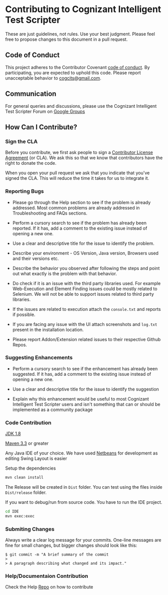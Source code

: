 # Contributing to Cognizant Intelligent Test Scripter

These are just guidelines, not rules. Use your best judgment. Please feel free to propose changes to this document in a pull request.

## Code of Conduct

This project adheres to the Contributor Covenant [code of conduct](CODE_OF_CONDUCT.md). By participating, you are expected to uphold this code. Please report unacceptable behavior to [cogcits@gmail.com](mailto:cogcits@gmail.com).

## Communication

For general queries and discussions, please use the Cognizant Intelligent Test Scripter Forum on [Google Groups](https://groups.google.com/forum/#!forum/cognizant-intelligent-test-scripter)

## How Can I Contribute?

### Sign the CLA

Before you contribute, we first ask people to sign a [Contributor License Agreement](https://www.clahub.com/agreements/CognizantQAHub/Cognizant-Intelligent-Test-Scripter) (or CLA). We ask this so that we know that contributors have the right to donate the code.

When you open your pull request we ask that you indicate that you've signed the CLA. This will reduce the time it takes for us to integrate it.

### Reporting Bugs

* Please go through the Help section to see if the problem is already addressed. Most common problems are already addressed in Troubleshooting and FAQs sections.

* Perform a cursory search to see if the problem has already been reported. If it has, add a comment to the existing issue instead of opening a new one.

* Use a clear and descriptive title for the issue to identify the problem.

* Describe your environment - OS Version, Java version, Browsers used and their versions etc.

* Describe the behavior you observed after following the steps and point out what exactly is the problem with that behavior.

* Do check if it is an issue with the third party libraries used. For example Web-Execution and Element Finding issues could be mostly related to Selenium. We will not be able to support issues related to third party libraries.

* If the issues are related to execution attach the `console.txt` and reports if possible.

* If you are facing any issue with the UI attach screenshots and `log.txt` present in the installation location.

* Please report Addon/Extension related issues to their respective Github Repos.


### Suggesting Enhancements

* Perform a cursory search to see if the enhancement has already been suggested. If it has, add a comment to the existing issue instead of opening a new one.

* Use a clear and descriptive title for the issue to identify the suggestion

* Explain why this enhancement would be useful to most Cognizant Intelligent Test Scripter users and isn't something that can or should be implemented as a community package

### Code Contribution

[JDK 1.8](http://www.oracle.com/technetwork/java/javase/downloads/jdk8-downloads-2133151.html)

[Maven 3.3](http://maven.apache.org/download.cgi) or greater

Any Java IDE of your choice. We have used [Netbeans](https://netbeans.org/downloads/) for development as editing Swing Layout is easier

Setup the dependencies 

``` bash
mvn clean install
```

The Release will be created in `Dist` folder. You can test using the files inside `Dist/release` folder.

If you want to debug/run from source code. You have to run the IDE project.

``` bash
cd IDE
mvn exec:exec
```

### Submiting Changes

Always write a clear log message for your commits. One-line messages are fine for small changes, but bigger changes should look like this:

```
$ git commit -m "A brief summary of the commit
> 
> A paragraph describing what changed and its impact."
```

### Help/Documentaion Contribution 

Check the Help [Repo](https://github.com/CognizantQAHub/Cognizant-Intelligent-Test-Scripter-Helpdoc) on how to contribute
